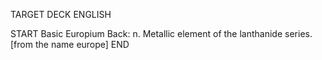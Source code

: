 TARGET DECK
ENGLISH

START
Basic
Europium
Back: n. Metallic element of the lanthanide series. [from the name europe]
END
